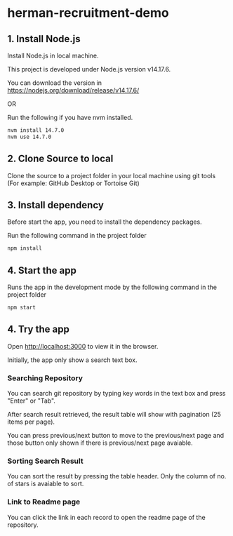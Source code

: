 # herman-recruitment-demo

## 1. Install Node.js

Install Node.js in local machine.

This project is developed under Node.js version v14.17.6.

You can download the version in https://nodejs.org/download/release/v14.17.6/

OR

Run the following if you have nvm installed.

```sh
nvm install 14.7.0
nvm use 14.7.0
```

## 2. Clone Source to local

Clone the source to a project folder in your local machine using git tools (For example: GitHub Desktop or Tortoise Git)

## 3. Install dependency

Before start the app, you need to install the dependency packages.

Run the following command in the project folder

```sh
npm install
```

## 4. Start the app

Runs the app in the development mode by the following command in the project folder

```sh
npm start
```

## 4. Try the app

Open [http://localhost:3000](http://localhost:3000) to view it in the browser.

Initially, the app only show a search text box. 

### Searching Repository

You can search git repository by typing key words in the text box and press "Enter" or "Tab".

After search result retrieved, the result table will show with pagination (25 items per page).

You can press previous/next button to move to the previous/next page and those button only shown if there is previous/next page avaiable. 

### Sorting Search Result

You can sort the result by pressing the table header. Only the column of no. of stars is avaiable to sort.

### Link to Readme page

You can click the link in each record to open the readme page of the repository.
